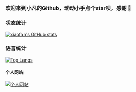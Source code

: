 ### 欢迎来到小凡的Github，动动小手点个star呗，感谢 👋

<!--
**sneptune-love/sneptune-love** is a ✨ _special_ ✨ repository because its `README.md` (this file) appears on your GitHub profile.

Here are some ideas to get you started:

- 🔭 I’m currently working on ...
- 🌱 I’m currently learning ...
- 👯 I’m looking to collaborate on ...
- 🤔 I’m looking for help with ...
- 💬 Ask me about ...
- 📫 How to reach me: ...
- 😄 Pronouns: ...
- ⚡ Fun fact: ...
-->

### 状态统计

[![xiaofan's GitHub stats](https://github-readme-stats.vercel.app/api?username=sneptune-love&show_icons=true&theme=radical&locale=cn)](https://github.com/anuraghazra/github-readme-stats)

### 语言统计

[![Top Langs](https://github-readme-stats.vercel.app/api/top-langs/?username=sneptune-love&locale=cn)](https://github.com/anuraghazra/github-readme-stats)


#### 个人网站

[![个人网站](https://github-readme-stats.vercel.app/api/pin/?username=sneptune-love&repo=neptune)](https://sneptune-love.github.io/neptune/#/)
